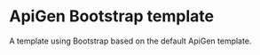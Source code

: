 ApiGen Bootstrap template
=========================

A template using Bootstrap based on the default ApiGen template.